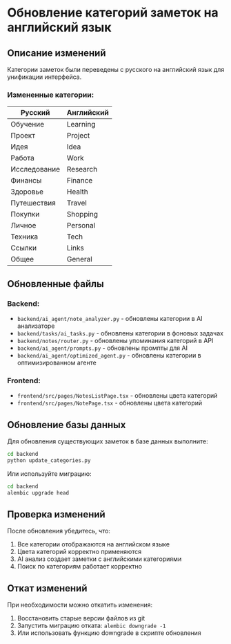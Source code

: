 # Обновление категорий заметок на английский язык

## Описание изменений

Категории заметок были переведены с русского на английский язык для унификации интерфейса.

### Измененные категории:

| Русский      | Английский |
| ------------ | ---------- |
| Обучение     | Learning   |
| Проект       | Project    |
| Идея         | Idea       |
| Работа       | Work       |
| Исследование | Research   |
| Финансы      | Finance    |
| Здоровье     | Health     |
| Путешествия  | Travel     |
| Покупки      | Shopping   |
| Личное       | Personal   |
| Техника      | Tech       |
| Ссылки       | Links      |
| Общее        | General    |

## Обновленные файлы

### Backend:

- `backend/ai_agent/note_analyzer.py` - обновлены категории в AI анализаторе
- `backend/tasks/ai_tasks.py` - обновлены категории в фоновых задачах
- `backend/notes/router.py` - обновлены упоминания категорий в API
- `backend/ai_agent/prompts.py` - обновлены промпты для AI
- `backend/ai_agent/optimized_agent.py` - обновлены категории в оптимизированном агенте

### Frontend:

- `frontend/src/pages/NotesListPage.tsx` - обновлены цвета категорий
- `frontend/src/pages/NotePage.tsx` - обновлены цвета категорий

## Обновление базы данных

Для обновления существующих заметок в базе данных выполните:

```bash
cd backend
python update_categories.py
```

Или используйте миграцию:

```bash
cd backend
alembic upgrade head
```

## Проверка изменений

После обновления убедитесь, что:

1. Все категории отображаются на английском языке
2. Цвета категорий корректно применяются
3. AI анализ создает заметки с английскими категориями
4. Поиск по категориям работает корректно

## Откат изменений

При необходимости можно откатить изменения:

1. Восстановить старые версии файлов из git
2. Запустить миграцию отката: `alembic downgrade -1`
3. Или использовать функцию downgrade в скрипте обновления
